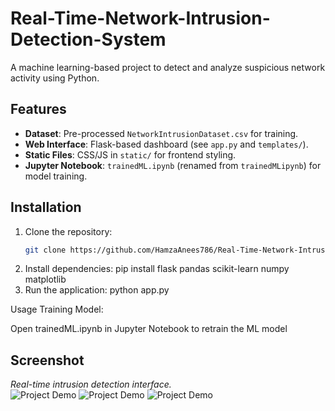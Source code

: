 # Real-Time-Network-Intrusion-Detection-System 

A machine learning-based project to detect and analyze suspicious network activity using Python.  

## Features  
- **Dataset**: Pre-processed `NetworkIntrusionDataset.csv` for training.  
- **Web Interface**: Flask-based dashboard (see `app.py` and `templates/`).  
- **Static Files**: CSS/JS in `static/` for frontend styling.  
- **Jupyter Notebook**: `trainedML.ipynb` (renamed from `trainedMLipynb`) for model training.  

## Installation  
1. Clone the repository:  
   ```bash
   git clone https://github.com/HamzaAnees786/Real-Time-Network-Intrusion-Detection-System.git

2. Install dependencies:
   pip install flask pandas scikit-learn numpy matplotlib
3. Run the application:
   python app.py

Usage
Training Model:

Open trainedML.ipynb in Jupyter Notebook to retrain the ML model

## Screenshot
*Real-time intrusion detection interface.*  
![Project Demo](images/your-screenshot-FrontPage.png)
![Project Demo](images/your-screenshot-Result_1.png)
![Project Demo](images/your-screenshot-Resut_2.png)  
